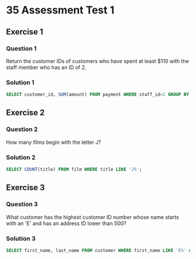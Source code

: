 # 35 Assessment Test 1

## Exercise 1

### Question 1

Return the customer IDs of customers who have spent at least $110 with the staff member who has an ID of 2.

### Solution 1

```sql
SELECT customer_id, SUM(amount) FROM payment WHERE staff_id=2 GROUP BY customer_id HAVING SUM(amount) > 110;
```

## Exercise 2

### Question 2

How many films begin with the letter J?

### Solution 2

```sql
SELECT COUNT(title) FROM film WHERE title LIKE 'J%';
```

## Exercise 3

### Question 3

What customer has the highest customer ID number whose name starts with an 'E' and has an address ID lower than 500?

### Solution 3

```sql
SELECT first_name, last_name FROM customer WHERE first_name LIKE 'E%' AND address_id < 500 ORDER BY customer_id DESC LIMIT 1;
```

